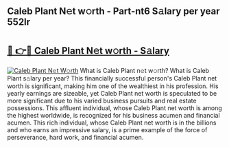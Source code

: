 ## Caleb Plant N𝚎t w𝚘rth - Part-nt6 S𝚊lary per year 552lr

# <h2><a href="http://gc1gym.nevu.top/?p=Caleb+Plant">🔗 👉🔴 Caleb Plant N𝚎t w𝚘rth - S𝚊lary</a></h2>

[![Caleb Plant N𝚎t W𝚘rth](https://i.imgur.com/Oavwk0R.jpeg)](http://gc1gym.nevu.top/?p=Caleb+Plant)
What is Caleb Plant n𝚎t w𝚘rth? What is Caleb Plant s𝚊lary per year?
This financially successful person's Caleb Plant net worth is significant, making him one of the wealthiest in his profession. His yearly earnings are sizeable, yet Caleb Plant net worth is speculated to be more significant due to his varied business pursuits and real estate possessions. This affluent individual, whose Caleb Plant net worth is among the highest worldwide, is recognized for his business acumen and financial acumen. This rich individual, whose Caleb Plant net worth is in the billions and who earns an impressive salary, is a prime example of the force of perseverance, hard work, and financial acumen.
